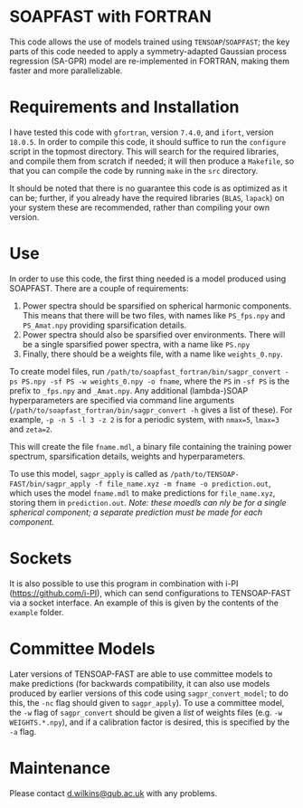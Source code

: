 # SOAPFAST with FORTRAN

This code allows the use of models trained using `TENSOAP`/`SOAPFAST`; the key parts of this code needed to apply a symmetry-adapted Gaussian process regression (SA-GPR) model are re-implemented in FORTRAN, making them faster and more parallelizable.

# Requirements and Installation

I have tested this code with `gfortran`, version `7.4.0`, and `ifort`, version `18.0.5`. In order to compile this code, it should suffice to run the `configure` script in the topmost directory. This will search for the required libraries, and compile them from scratch if needed; it will then produce a `Makefile`, so that you can compile the code by running `make` in the `src` directory.

It should be noted that there is no guarantee this code is as optimized as it can be; further, if you already have the required libraries (`BLAS`, `lapack`) on your system these are recommended, rather than compiling your own version.

# Use

In order to use this code, the first thing needed is a model produced using SOAPFAST. There are a couple of requirements:

1. Power spectra should be sparsified on spherical harmonic components. This means that there will be two files, with names like `PS_fps.npy` and `PS_Amat.npy` providing sparsification details.
2. Power spectra should also be sparsified over environments. There will be a single sparsified power spectra, with a name like `PS.npy`
3. Finally, there should be a weights file, with a name like `weights_0.npy`.

To create model files, run `/path/to/soapfast_fortran/bin/sagpr_convert -ps PS.npy -sf PS -w weights_0.npy -o fname`, where the `PS` in `-sf PS` is the prefix to `_fps.npy` and `_Amat.npy`. Any additional (lambda-)SOAP hyperparameters are specified via command line arguments (`/path/to/soapfast_fortran/bin/sagpr_convert -h` gives a list of these). For example, `-p -n 5 -l 3 -z 2` is for a periodic system, with `nmax=5`, `lmax=3` and `zeta=2`.

This will create the file `fname.mdl`, a binary file containing the training power spectrum, sparsification details, weights and hyperparameters.

To use this model, `sagpr_apply` is called as `/path/to/TENSOAP-FAST/bin/sagpr_apply -f file_name.xyz -m fname -o prediction.out`, which uses the model `fname.mdl` to make predictions for `file_name.xyz`, storing them in `prediction.out`. *Note: these moedls can nly be for a single spherical component; a separate prediction must be made for each component.*

# Sockets

It is also possible to use this program in combination with i-PI (https://github.com/i-PI), which can send configurations to TENSOAP-FAST via a socket interface. An example of this is given by the contents of the `example` folder.

# Committee Models

Later versions of TENSOAP-FAST are able to use committee models to make predictions (for backwards compatibility, it can also use models produced by earlier versions of this code using `sagpr_convert_model`; to do this, the `-nc` flag should given to `sagpr_apply`). To use a committee model, the `-w` flag of `sagpr_convert` should be given a *list* of weights files (e.g. `-w WEIGHTS.*.npy`), and if a calibration factor is desired, this is specified by the `-a` flag.

# Maintenance

Please contact d.wilkins@qub.ac.uk with any problems.

